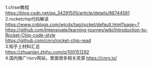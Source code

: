 1.chisel教程  
https://blog.csdn.net/qq_34291505/article/details/86744581  
2.rocketchip代码解读  
https://www.cnblogs.com/wjcdx/tag/rocket/default.html?page=7  
https://github.com/Intensivate/learning-journey/wiki/Introduction-to-Rocket-Chip-code-style  
https://github.com/cnrv/rocket-chip-read  
3.知乎上材料汇总  
https://zhuanlan.zhihu.com/p/100151292  
4.国内推广riscv网站，里面很多相关资源
https://cnrv.io/